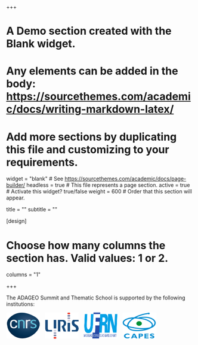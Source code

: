 +++
# A Demo section created with the Blank widget.
# Any elements can be added in the body: https://sourcethemes.com/academic/docs/writing-markdown-latex/
# Add more sections by duplicating this file and customizing to your requirements.

widget = "blank"  # See https://sourcethemes.com/academic/docs/page-builder/
headless = true  # This file represents a page section.
active = true  # Activate this widget? true/false
weight = 600  # Order that this section will appear.

title = ""
subtitle = ""

[design]
  # Choose how many columns the section has. Valid values: 1 or 2.
  columns = "1"

+++

The ADAGEO Summit and Thematic School is supported by the following institutions:

<img style='display:inline; padding-right:10px' src="https://github.com/adageo/summit-2021/raw/gh-pages/img/logos/logo-cnrs.png" width="90" height="70" />
<img style='display:inline; padding-right:10px' src="https://github.com/adageo/summit-2021/raw/gh-pages/img/logos/logo-liris.png" width="90" height="70" />
<img style='display:inline; padding-right:10px' src="https://github.com/adageo/summit-2021/raw/gh-pages/img/logos/logo-ufrn.png" width="90" height="70" />
<img style='display:inline; padding-right:10px' src="https://github.com/adageo/summit-2021/raw/gh-pages/img/logos/logo-capes.png" width="90" height="70" />



